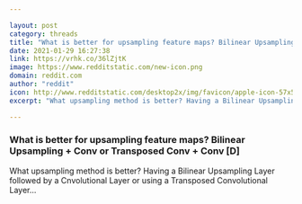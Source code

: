 ```yaml
---

layout: post
category: threads
title: "What is better for upsampling feature maps? Bilinear Upsampling + Conv or Transposed Conv + Conv [D]"
date: 2021-01-29 16:27:38
link: https://vrhk.co/36lZjtK
image: https://www.redditstatic.com/new-icon.png
domain: reddit.com
author: "reddit"
icon: http://www.redditstatic.com/desktop2x/img/favicon/apple-icon-57x57.png
excerpt: "What upsampling method is better? Having a Bilinear Upsampling Layer followed by a Cnvolutional Layer or using a Transposed Convolutional Layer..."

---
```


### What is better for upsampling feature maps? Bilinear Upsampling + Conv or Transposed Conv + Conv [D]

What upsampling method is better? Having a Bilinear Upsampling Layer followed by a Cnvolutional Layer or using a Transposed Convolutional Layer...